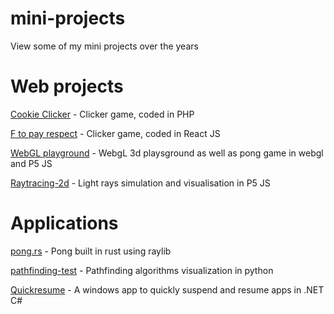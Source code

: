 # mini-projects
View some of my mini projects over the years

# Web projects
[Cookie Clicker](https://github.com/IzzyDotExe/Cookie-clicker) - Clicker game, coded in PHP

[F to pay respect](https://github.com/IzzyDotExe/f-to-pay-respect) - Clicker game, coded in React JS

[WebGL playground](https://github.com/IzzyDotExe/webgl-playground) - WebgL 3d playsground as well as pong game in webgl and P5 JS

[Raytracing-2d](https://github.com/IzzyDotExe/raytracing-2d) - Light rays simulation and visualisation in P5 JS

# Applications
[pong.rs](https://github.com/IzzyDotExe/pong.rs) - Pong built in rust using raylib

[pathfinding-test](https://github.com/IzzyDotExe/pathfinding-test) - Pathfinding algorithms visualization in python

[Quickresume](https://github.com/IzzyDotExe/QuickResume) - A windows app to quickly suspend and resume apps in .NET C#
